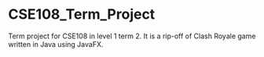 # CSE108_Term_Project
Term project for CSE108 in level 1 term 2. It is a rip-off of Clash Royale game written in Java using JavaFX.
